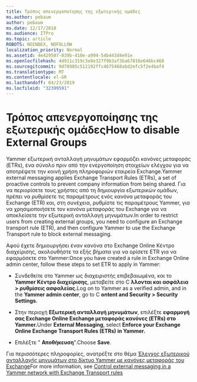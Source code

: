```yaml
---
title: Τρόπος απενεργοποίησης της εξωτερικής ομάδες
ms.author: pebaum
author: pebaum
ms.date: 12/17/2018
ms.audience: ITPro
ms.topic: article
ROBOTS: NOINDEX, NOFOLLOW
localization_priority: Normal
ms.assetid: 4e429507-039b-410e-a994-54b443d4e91e
ms.openlocfilehash: 4d911c319c3e8e327f9b3af3ba67816e646bc468
ms.sourcegitcommit: 9d78905c512192ffc4675468abd2efc5f2e4baf4
ms.translationtype: MT
ms.contentlocale: el-GR
ms.lasthandoff: 04/23/2019
ms.locfileid: "32399591"
---
```

# <a name="how-to-disable-external-groups"></a><span data-ttu-id="073c6-102">Τρόπος απενεργοποίησης της εξωτερικής ομάδες</span><span class="sxs-lookup"><span data-stu-id="073c6-102">How to disable External Groups</span></span>

<span data-ttu-id="073c6-103">Yammer εξωτερική ανταλλαγή μηνυμάτων εφαρμόζει κανόνες μεταφοράς (ETRs), ένα σύνολο πριν από την ενεργοποίηση στοιχείων ελέγχου για να αποτρέψετε την κοινή χρήση πληροφοριών εταιρεία Exchange.</span><span class="sxs-lookup"><span data-stu-id="073c6-103">Yammer external messaging applies Exchange Transport Rules (ETRs), a set of proactive controls to prevent company information from being shared.</span></span> <span data-ttu-id="073c6-104">Για να περιορίσετε τους χρήστες από τη δημιουργία εξωτερικών ομάδων, πρέπει να ρυθμίσετε τις παραμέτρους ενός κανόνα μεταφοράς του Exchange (ETR) και, στη συνέχεια, ρυθμίστε τις παραμέτρους Yammer, για να χρησιμοποιήσετε τον κανόνα μεταφοράς του Exchange για να αποκλείσετε την εξωτερική ανταλλαγή μηνυμάτων.</span><span class="sxs-lookup"><span data-stu-id="073c6-104">In order to restrict users from creating external groups, you need to configure an Exchange transport rule (ETR), and then configure Yammer to use the Exchange Transport rule to block external messaging.</span></span> 
  
<span data-ttu-id="073c6-105">Αφού έχετε δημιουργήσει έναν κανόνα στο Exchange Online Κέντρο διαχείρισης, ακολουθήστε τα εξής βήματα για να ορίσετε ETR για να εφαρμόσετε στο Yammer:</span><span class="sxs-lookup"><span data-stu-id="073c6-105">Once you have created a rule in Exchange Online admin center, follow these steps to set ETR to apply in Yammer:</span></span>
  
- <span data-ttu-id="073c6-106">Συνδεθείτε στο Yammer ως διαχειριστής επιβεβαιωμένα, και το **Yammer Κέντρο διαχείρισης**, μεταβείτε στο C **λλονται και ασφάλεια \> ρυθμίσεις ασφαλείας.**</span><span class="sxs-lookup"><span data-stu-id="073c6-106">Log on to Yammer as a verified admin, and in the **Yammer admin center**, go to C **ontent and Security \> Security Settings.**</span></span>
    
- <span data-ttu-id="073c6-107">Στην περιοχή **Εξωτερική ανταλλαγή μηνυμάτων**, επιλέξτε **εφαρμογή σας Exchange Online Exchange μεταφοράς κανόνες (ETRs) στο Yammer.**</span><span class="sxs-lookup"><span data-stu-id="073c6-107">Under **External Messaging**, select **Enforce your Exchange Online Exchange Transport Rules (ETRs) in Yammer.**</span></span>
    
- <span data-ttu-id="073c6-108">Επιλέξτε " **Αποθήκευση**".</span><span class="sxs-lookup"><span data-stu-id="073c6-108">Choose **Save**.</span></span> 
    
<span data-ttu-id="073c6-109">Για περισσότερες πληροφορίες, ανατρέξτε στο θέμα [Έλεγχος εξωτερικού ανταλλαγής μηνυμάτων στο δίκτυο Yammer με κανόνες μεταφοράς του Exchange](https://support.office.com/article/Control-external-messaging-in-a-Yammer-network-with-Exchange-Transport-Rules-f8fd6403-c8f3-4307-9230-65304d6000d9)</span><span class="sxs-lookup"><span data-stu-id="073c6-109">For more information, see [Control external messaging in a Yammer network with Exchange Transport rules](https://support.office.com/article/Control-external-messaging-in-a-Yammer-network-with-Exchange-Transport-Rules-f8fd6403-c8f3-4307-9230-65304d6000d9)</span></span>
  

